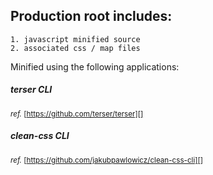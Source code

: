 ## Production root includes:

    1. javascript minified source
    2. associated css / map files

Minified using the following applications:

##### terser CLI

<sup>_ref._ [https://github.com/terser/terser][]</sup>


##### clean-css CLI

<sup>_ref._ [https://github.com/jakubpawlowicz/clean-css-cli][]</sup>
    
<br>    
    
[https://github.com/terser/terser]: https://github.com/terser/terser
[https://github.com/jakubpawlowicz/clean-css-cli]: https://github.com/jakubpawlowicz/clean-css-cli
    
